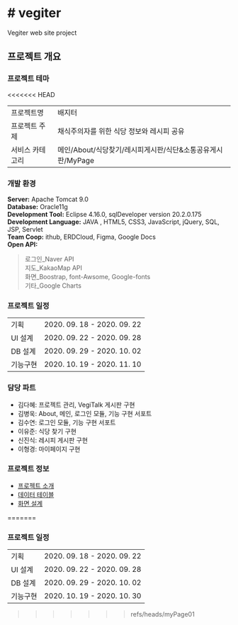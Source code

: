 <h1># vegiter</h1>
<p>Vegiter web site project</p>

<h2>프로젝트 개요</h2>
<h3>프로젝트 테마</h3>
<table>
	<tr>
		<td>프로젝트명</td>
		<td>배지터</td>
	</tr>
	<tr>
		<td>프로젝트 주제</td>
		<td>채식주의자를 위한 식당 정보와 레시피 공유</td>
	</tr>
<<<<<<< HEAD
	<tr>
		<td>서비스 카테고리</td>
		<td>메인/About/식당찾기/레시피게시판/식단&소통공유게시판/MyPage</td>
	</tr>
</table>

<h3>개발 환경</h3>
<p><strong>Server:</strong> Apache Tomcat 9.0<br />
<strong>Database:</strong> Oracle11g<br />
<strong>Development Tool:</strong> Eclipse 4.16.0, sqlDeveloper version 20.2.0.175<br />
<strong>Development Language:</strong> JAVA , HTML5, CSS3, JavaScript, jQuery, SQL, JSP, Servlet<br />
<strong>Team Coop:</strong> ithub, ERDCloud, Figma, Google Docs<br />
<strong>Open API:</strong></p>
<blockquote>
로그인_Naver API<br />
지도_KakaoMap API<br />
화면_Boostrap, font-Awsome, Google-fonts<br />
기타_Google Charts<br />
</blockquote>

<h3>프로젝트 일정</h3>
<table>
	<tr>
		<td>기획</td>
		<td>2020. 09. 18 - 2020. 09. 22</td>
	</tr>
	<tr>
		<td>UI 설계</td>
		<td>2020. 09. 22 - 2020. 09. 28</td>
	</tr>
	<tr>
		<td>DB 설계</td>
		<td>2020. 09. 29 - 2020. 10. 02</td>
	</tr>
	<tr>
		<td>기능구현</td>
		<td>2020. 10. 19 - 2020. 11. 10</td>
	</tr>
</table>

<h3>담당 파트</h3>
<ul>
	<li>김다혜: 프로젝트 관리, VegiTalk 게시판 구현</li>
	<li>김병욱: About, 메인, 로그인 모듈, 기능 구현 서포트</li>
	<li>김수연: 로그인 모듈, 기능 구현 서포트</li>
	<li>이유준: 식당 찾기 구현</li>
	<li>신진식: 레시피 게시판 구현</li>
	<li>이형경: 마이페이지 구현</li>
</ul>

<h3>프로젝트 정보</h3>
<ul>
	<li><a href="https://drive.google.com/file/d/1MMzQPE_D4kiU0GAE33g65uitOkmyAjTb/view?usp=sharing">프로젝트 소개</a></li>
	<li><a href="https://github.com/vegiter/vegiter_web/issues/20">데이터 테이블</a></li>
	<li><a href="https://github.com/vegiter/vegiter_web/issues/21">화면 설계</a></li>
</ul>
=======
</table>

<h3>프로젝트 일정</h3>
<table>
	<tr>
		<td>기획</td>
		<td>2020. 09. 18 - 2020. 09. 22</td>
	</tr>
	<tr>
		<td>UI 설계</td>
		<td>2020. 09. 22 - 2020. 09. 28</td>
	</tr>
	<tr>
		<td>DB 설계</td>
		<td>2020. 09. 29 - 2020. 10. 02</td>
	</tr>
	<tr>
		<td>기능구현</td>
		<td>2020. 10. 19 - 2020. 10. 30</td>
	</tr>
</table>

>>>>>>> refs/heads/myPage01
